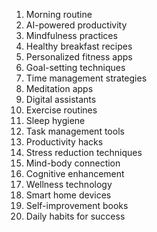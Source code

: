 1. Morning routine
2. AI-powered productivity
3. Mindfulness practices
4. Healthy breakfast recipes
5. Personalized fitness apps
6. Goal-setting techniques
7. Time management strategies
8. Meditation apps
9. Digital assistants
10. Exercise routines
11. Sleep hygiene
12. Task management tools
13. Productivity hacks
14. Stress reduction techniques
15. Mind-body connection
16. Cognitive enhancement
17. Wellness technology
18. Smart home devices
19. Self-improvement books
20. Daily habits for success
